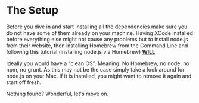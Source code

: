 # The Setup

Before you dive in and start installing all the dependencies make sure you do not have some of them already on your machine. Having XCode installed before everything else might not cause any problems but to install node.js from their website, then installing Homebrew from the Command Line and following this tutorial (installing node.js via Homebrew) **[WILL](http://stackoverflow.com/questions/12607155/error-the-brew-link-step-did-not-complete-successfully)**.

Ideally you would have a "clean OS". Meaning: No Homebrew, no node, no npm, no grunt. As this may not be the case simply take a look around for node.js on your Mac. If it is installed, you might want to remove it again and start off fresh.

Nothing found? Wonderful, let's move on.
